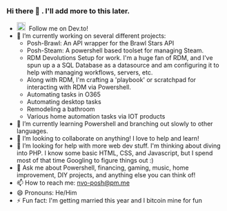 ### Hi there 👋 . I'll add more to this later.





- <a href="https://dev.to/nvo"><img src="https://d2fltix0v2e0sb.cloudfront.net/dev-badge.svg" alt="n-v-o's DEV Community Profile" height="20" width="20"></a>&nbsp; Follow me on Dev.to!
- 🔭 I’m currently working on several different projects:
  - Posh-Brawl: An API wrapper for the Brawl Stars API
  - Posh-Steam: A powershell based toolset for managing Steam.
  - RDM Devolutions Setup for work. I'm a huge fan of RDM, and I've spun up a a SQL Database as a datasource and am configuring it to help with managing workflows, servers, etc.
  - Along with RDM, I'm crafting a 'playbook' or scratchpad for interacting with RDM via Powershell.
  - Automating tasks in O365
  - Automating desktop tasks
  - Remodeling a bathroom
  - Various home automation tasks via IOT products
- 🌱 I’m currently learning Powershell and branching out slowly to other languages.
- 👯 I’m looking to collaborate on anything! I love to help and learn!
- 🤔 I’m looking for help with more web dev stuff. I'm thinking about diving into PHP. I know some basic HTML, CSS, and Javascript, but I spend most of that time Googling to figure things out :)
- 💬 Ask me about Powershell, financing, gaming, music, home improvement, DIY projects, and anything else you can think of!
- 📫 How to reach me: nvo-posh@pm.me
- 😄 Pronouns: He/Him
- ⚡ Fun fact: I'm getting married this year and I bitcoin mine for fun





<!--
Comments


-->
